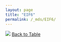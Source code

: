 ```yaml
---
layout: page
title: "EIF6"
permalink: /_mds/EIF6/
---
```


![](../../alns_9.28.22/aln_5HSAA034714_0.922.png?raw=true
)
[Back to Table](../../display)
